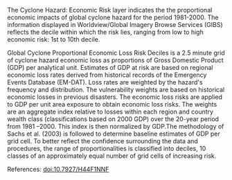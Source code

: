 The Cyclone Hazard: Economic Risk layer indicates the the proportional economic impacts of global cyclone hazard  for the period 1981-2000. The information displayed in Worldview/Global Imagery Browse Services (GIBS) reflects the decile within which the risk lies, ranging from low to high economic risk: 1st to 10th decile.

Global Cyclone Proportional Economic Loss Risk Deciles is a 2.5 minute grid of cyclone hazard economic loss as proportions of Gross Domestic Product (GDP) per analytical unit. Estimates of GDP at risk are based on regional economic loss rates derived from historical records of the Emergency Events Database (EM-DAT). Loss rates are weighted by the hazard's frequency and distribution. The vulnerability weights are based on historical economic losses in previous disasters. The economic loss risks are applied to GDP per unit area exposure to obtain economic loss risks. The weights are an aggregate index relative to losses within each region and country wealth class (classifications based on 2000 GDP) over the 20-year period from 1981 –2000. This index is then normalized by GDP.The methodology of Sachs et al. (2003) is followed to determine baseline estimates of GDP per grid cell. To better reflect the confidence surrounding the data and procedures, the range of proportionalities is classified into deciles, 10 classes of an approximately equal number of grid cells of increasing risk.

References: [doi:10.7927/H44F1NNF](https://doi.org/10.7927/H44F1NNF)
